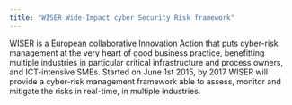 ```yaml
---
title: "WISER Wide-Impact cyber Security Risk framework"
---
```


WISER is a European collaborative Innovation Action that puts cyber-risk management at the very heart of good business practice, benefitting multiple industries in particular critical infrastructure and process owners, and ICT-intensive SMEs. Started on June 1st 2015, by 2017 WISER will provide a cyber-risk management framework able to assess, monitor and mitigate the risks in real-time, in multiple industries.


